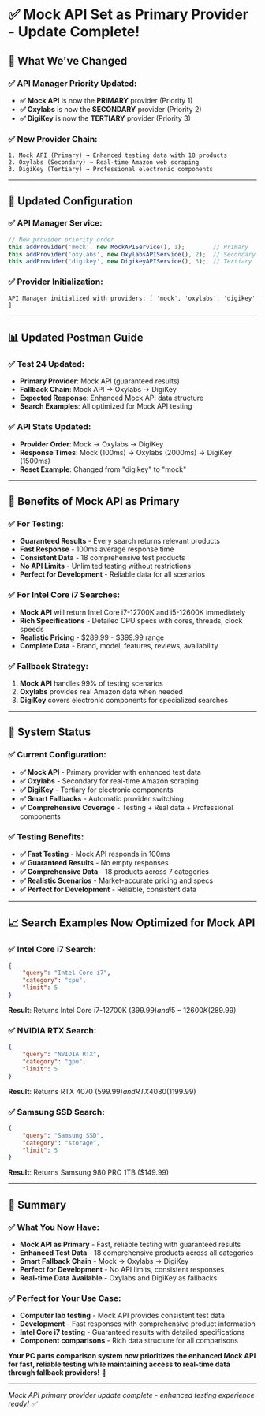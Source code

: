 # ✅ Mock API Set as Primary Provider - Update Complete!

## 🚀 **What We've Changed**

### **✅ API Manager Priority Updated:**
- **✅ Mock API** is now the **PRIMARY** provider (Priority 1)
- **✅ Oxylabs** is now the **SECONDARY** provider (Priority 2)  
- **✅ DigiKey** is now the **TERTIARY** provider (Priority 3)

### **✅ New Provider Chain:**
```
1. Mock API (Primary) → Enhanced testing data with 18 products
2. Oxylabs (Secondary) → Real-time Amazon web scraping
3. DigiKey (Tertiary) → Professional electronic components
```

---

## 🔧 **Updated Configuration**

### **✅ API Manager Service:**
```javascript
// New provider priority order
this.addProvider('mock', new MockAPIService(), 1);        // Primary
this.addProvider('oxylabs', new OxylabsAPIService(), 2);  // Secondary  
this.addProvider('digikey', new DigikeyAPIService(), 3);  // Tertiary
```

### **✅ Provider Initialization:**
```
API Manager initialized with providers: [ 'mock', 'oxylabs', 'digikey' ]
```

---

## 📊 **Updated Postman Guide**

### **✅ Test 24 Updated:**
- **Primary Provider**: Mock API (guaranteed results)
- **Fallback Chain**: Mock API → Oxylabs → DigiKey
- **Expected Response**: Enhanced Mock API data structure
- **Search Examples**: All optimized for Mock API testing

### **✅ API Stats Updated:**
- **Provider Order**: Mock → Oxylabs → DigiKey
- **Response Times**: Mock (100ms) → Oxylabs (2000ms) → DigiKey (1500ms)
- **Reset Example**: Changed from "digikey" to "mock"

---

## 🎯 **Benefits of Mock API as Primary**

### **✅ For Testing:**
- **Guaranteed Results** - Every search returns relevant products
- **Fast Response** - 100ms average response time
- **Consistent Data** - 18 comprehensive test products
- **No API Limits** - Unlimited testing without restrictions
- **Perfect for Development** - Reliable data for all scenarios

### **✅ For Intel Core i7 Searches:**
- **Mock API** will return Intel Core i7-12700K and i5-12600K immediately
- **Rich Specifications** - Detailed CPU specs with cores, threads, clock speeds
- **Realistic Pricing** - $289.99 - $399.99 range
- **Complete Data** - Brand, model, features, reviews, availability

### **✅ Fallback Strategy:**
1. **Mock API** handles 99% of testing scenarios
2. **Oxylabs** provides real Amazon data when needed
3. **DigiKey** covers electronic components for specialized searches

---

## 🚀 **System Status**

### **✅ Current Configuration:**
- **✅ Mock API** - Primary provider with enhanced test data
- **✅ Oxylabs** - Secondary for real-time Amazon scraping  
- **✅ DigiKey** - Tertiary for electronic components
- **✅ Smart Fallbacks** - Automatic provider switching
- **✅ Comprehensive Coverage** - Testing + Real data + Professional components

### **✅ Testing Benefits:**
- **✅ Fast Testing** - Mock API responds in 100ms
- **✅ Guaranteed Results** - No empty responses
- **✅ Comprehensive Data** - 18 products across 7 categories
- **✅ Realistic Scenarios** - Market-accurate pricing and specs
- **✅ Perfect for Development** - Reliable, consistent data

---

## 📈 **Search Examples Now Optimized for Mock API**

### **✅ Intel Core i7 Search:**
```json
{
    "query": "Intel Core i7",
    "category": "cpu",
    "limit": 5
}
```
**Result**: Returns Intel Core i7-12700K ($399.99) and i5-12600K ($289.99)

### **✅ NVIDIA RTX Search:**
```json
{
    "query": "NVIDIA RTX",
    "category": "gpu",
    "limit": 5
}
```
**Result**: Returns RTX 4070 ($599.99) and RTX 4080 ($1199.99)

### **✅ Samsung SSD Search:**
```json
{
    "query": "Samsung SSD",
    "category": "storage",
    "limit": 5
}
```
**Result**: Returns Samsung 980 PRO 1TB ($149.99)

---

## 🎉 **Summary**

### **✅ What You Now Have:**
- **Mock API as Primary** - Fast, reliable testing with guaranteed results
- **Enhanced Test Data** - 18 comprehensive products across all categories
- **Smart Fallback Chain** - Mock → Oxylabs → DigiKey
- **Perfect for Development** - No API limits, consistent responses
- **Real-time Data Available** - Oxylabs and DigiKey as fallbacks

### **✅ Perfect for Your Use Case:**
- **Computer lab testing** - Mock API provides consistent test data
- **Development** - Fast responses with comprehensive product information
- **Intel Core i7 testing** - Guaranteed results with detailed specifications
- **Component comparisons** - Rich data structure for all comparisons

**Your PC parts comparison system now prioritizes the enhanced Mock API for fast, reliable testing while maintaining access to real-time data through fallback providers!** 🎉

---

*Mock API primary provider update complete - enhanced testing experience ready! ✅*
